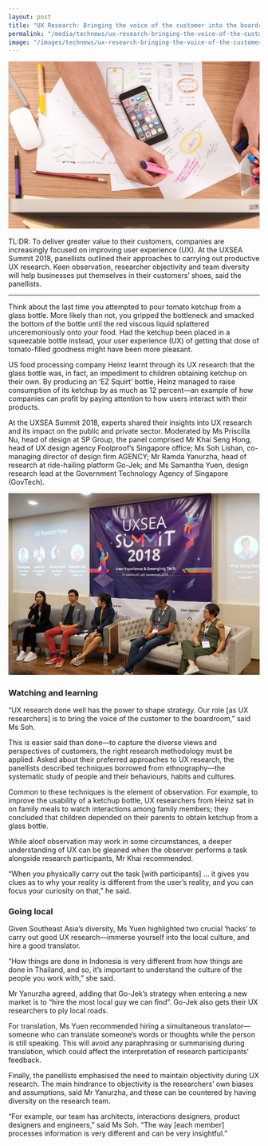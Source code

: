 ```yaml
---
layout: post
title: "UX Research: Bringing the voice of the customer into the boardroom"
permalink: "/media/technews/ux-research-bringing-the-voice-of-the-customer-into-the-boardroom"
image: "/images/technews/ux-research-bringing-the-voice-of-the-customer-into-the-boardroom-part1.png"
---
```

      
![TechNews UX Research: Bringing the voice of the customer into the boardroom](/images/technews/ux-research-bringing-the-voice-of-the-customer-into-the-boardroom-part1.png)

TL:DR: To deliver greater value to their customers, companies are increasingly focused on improving user experience (UX). At the UXSEA Summit 2018, panellists outlined their approaches to carrying out productive UX research. Keen observation, researcher objectivity and team diversity will help businesses put themselves in their customers’ shoes, said the panellists. 

---
Think about the last time you attempted to pour tomato ketchup from a glass bottle. More likely than not, you gripped the bottleneck and smacked the bottom of the bottle until the red viscous liquid splattered unceremoniously onto your food. Had the ketchup been placed in a squeezable bottle instead, your user experience (UX) of getting that dose of tomato-filled goodness might have been more pleasant. 

US food processing company Heinz learnt through its UX research that the glass bottle was, in fact, an impediment to children obtaining ketchup on their own. By producing an ‘EZ Squirt’ bottle, Heinz managed to raise consumption of its ketchup by as much as 12 percent—an example of how companies can profit by paying attention to how users interact with their products. 

At the UXSEA Summit 2018, experts shared their insights into UX research and its impact on the public and private sector. Moderated by Ms Priscilla Nu, head of design at SP Group, the panel comprised Mr Khai Seng Hong, head of UX design agency Foolproof’s Singapore office; Ms Soh Lishan, co-managing director of design firm AGENCY; Mr Ramda Yanurzha, head of research at ride-hailing platform Go-Jek; and Ms Samantha Yuen, design research lead at the Government Technology Agency of Singapore (GovTech).

![TechNews UX Research: Bringing the voice of the customer into the boardroom](/images/technews/ux-research-bringing-the-voice-of-the-customer-into-the-boardroom-part2.png)

### **Watching and learning**

“UX research done well has the power to shape strategy. Our role [as UX researchers] is to bring the voice of the customer to the boardroom,” said Ms Soh.

This is easier said than done—to capture the diverse views and perspectives of customers, the right research methodology must be applied. Asked about their preferred approaches to UX research, the panellists described techniques borrowed from ethnography—the systematic study of people and their behaviours, habits and cultures.

Common to these techniques is the element of observation. For example, to improve the usability of a ketchup bottle, UX researchers from Heinz sat in on family meals to watch interactions among family members; they concluded that children depended on their parents to obtain ketchup from a glass bottle.

While aloof observation may work in some circumstances, a deeper understanding of UX can be gleaned when the observer performs a task alongside research participants, Mr Khai recommended.

“When you physically carry out the task [with participants] … it gives you clues as to why your reality is different from the user’s reality, and you can focus your curiosity on that,” he said.

### **Going local**

Given Southeast Asia’s diversity, Ms Yuen highlighted two crucial ‘hacks’ to carry out good UX research—immerse yourself into the local culture, and hire a good translator.

“How things are done in Indonesia is very different from how things are done in Thailand, and so, it’s important to understand the culture of the people you work with,” she said. 

Mr Yanurzha agreed, adding that Go-Jek’s strategy when entering a new market is to “hire the most local guy we can find”. Go-Jek also gets their UX researchers to ply local roads.

For translation, Ms Yuen recommended hiring a simultaneous translator—someone who can translate someone’s words or thoughts while the person is still speaking. This will avoid any paraphrasing or summarising during translation, which could affect the interpretation of research participants’ feedback. 

Finally, the panellists emphasised the need to maintain objectivity during UX research. The main hindrance to objectivity is the researchers’ own biases and assumptions, said Mr Yanurzha, and these can be countered by having diversity on the research team.

“For example, our team has architects, interactions designers, product designers and engineers,” said Ms Soh. “The way [each member] processes information is very different and can be very insightful.”
